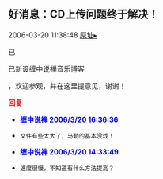 ## 好消息：CD上传问题终于解决！
2006-03-20 11:38:48
[原址▸](http://www.fxgan.com/chan_time/2006_01_06/114.htm)


已

已新设缠中说禅音乐博客

，欢迎参观，并在这里提意见，谢谢！




**<font color='red'>回复</font>**


- **<font color='blue'>缠中说禅 2006/3/20 16:36:36</font>**
- ```
  文件有些太大了，马勒的基本没戏！
  ```
- **<font color='blue'>缠中说禅 2006/3/20 14:33:49</font>**
- ```
  速度很慢，不知道有什么方法提高？
  ```
